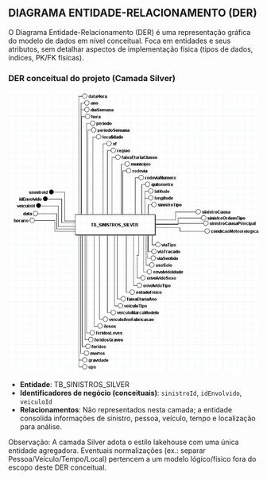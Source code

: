 ## DIAGRAMA ENTIDADE-RELACIONAMENTO (DER)

O Diagrama Entidade-Relacionamento (DER) é uma representação gráfica do modelo de dados em nível conceitual. Foca em entidades e seus atributos, sem detalhar aspectos de implementação física (tipos de dados, índices, PK/FK físicas).

### DER conceitual do projeto (Camada Silver)

![DER da camada Silver](../../assets/der.jpeg)

- **Entidade**: TB_SINISTROS_SILVER
- **Identificadores de negócio (conceituais)**: `sinistroId`, `idEnvolvido`, `veiculoId`
- **Relacionamentos**: Não representados nesta camada; a entidade consolida informações de sinistro, pessoa, veículo, tempo e localização para análise.

Observação: A camada Silver adota o estilo lakehouse com uma única entidade agregadora. Eventuais normalizações (ex.: separar Pessoa/Veículo/Tempo/Local) pertencem a um modelo lógico/físico fora do escopo deste DER conceitual.


